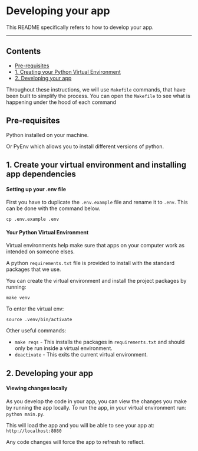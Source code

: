 # Developing your app

This README specifically refers to how to develop your app.

---

## Contents

- [Pre-requisites](#pre-requisites)
- [1. Creating your Python Virtual Environment](#1-create-your-virtual-environment-and-installing-app-dependencies)
- [2. Developing your app](#2-developing-your-app)

Throughout these instructions, we will use `Makefile` commands, that have been built to simplify the process. You can open the `Makefile` to see what is happening under the hood of each command

## Pre-requisites
Python installed on your machine.

Or PyEnv which allows you to install different versions of python.


## 1. Create your virtual environment and installing app dependencies

#### Setting up your .env file

First you have to duplicate the `.env.example` file and rename it to `.env`. This can be done with the command below.

```
cp .env.example .env
```

#### Your Python Virtual Environment

Virtual environments help make sure that apps on your computer work as intended on someone elses.

A python `requirements.txt` file is provided to install with the standard packages that we use.

You can create the virtual environment and install the project packages by running:

```
make venv
```

To enter the virtual env:

```
source .venv/bin/activate
```

Other useful commands:

- `make reqs` - This installs the packages in `requirements.txt` and should only be run inside a virtual environment.
- `deactivate` - This exits the current virtual environment.

## 2. Developing your app

#### Viewing changes locally

As you develop the code in your app, you can view the changes you make by running the app locally. To run the app, in your virtual environment run: `python main.py`.

This will load the app and you will be able to see your app at: `http://localhost:8080`

Any code changes will force the app to refresh to reflect.
